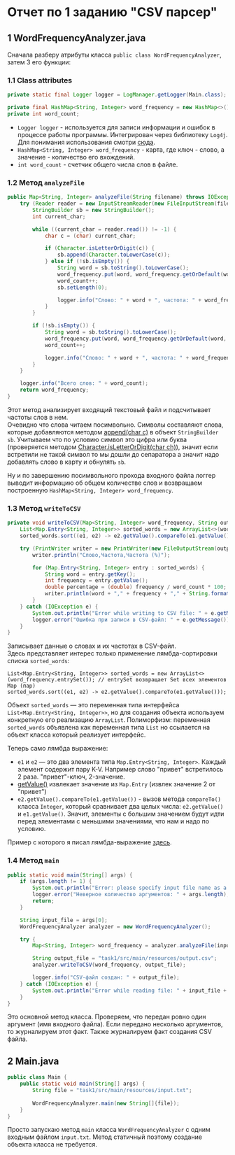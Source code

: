 # Отчет по 1 заданию "CSV парсер"

## 1 WordFrequencyAnalyzer.java
Сначала разберу атрибуты класса `public class WordFrequencyAnalyzer`, затем 3 его функции:  
### 1.1 Class attributes 
```java
private static final Logger logger = LogManager.getLogger(Main.class);

private final HashMap<String, Integer> word_frequency = new HashMap<>();
private int word_count;
```
 - `Logger logger` - используется для записи информации и ошибок в процессе работы программы.
 Интегрирован через библиотеку `Log4j`. Для понимания использования смотри [сюда](https://howtodoinjava.com/log4j2/maven-gradle-config/).  
 - `HashMap<String, Integer> word_frequency` - карта, где ключ - слово, а значение - количество его вхождений.  
 - `int word_count` - счетчик общего числа слов в файле.

### 1.2 Метод `analyzeFile`
```java
public Map<String, Integer> analyzeFile(String filename) throws IOException {
    try (Reader reader = new InputStreamReader(new FileInputStream(filename))) {
        StringBuilder sb = new StringBuilder();
        int current_char;

        while ((current_char = reader.read()) != -1) {
            char c = (char) current_char;

            if (Character.isLetterOrDigit(c)) {
                sb.append(Character.toLowerCase(c));
            } else if (!sb.isEmpty()) {
                String word = sb.toString().toLowerCase();
                word_frequency.put(word, word_frequency.getOrDefault(word, 0) + 1);
                word_count++;
                sb.setLength(0);

                logger.info("Слово: " + word + ", частота: " + word_frequency.get(word));
            }
        }

        if (!sb.isEmpty()) {
            String word = sb.toString().toLowerCase();
            word_frequency.put(word, word_frequency.getOrDefault(word, 0) + 1);
            word_count++;

            logger.info("Слово: " + word + ", частота: " + word_frequency.get(word));
        }
    }

    logger.info("Всего слов: " + word_count);
    return word_frequency;
}
```
Этот метод анализирует входящий текстовый файл и подсчитывает частоты слов в нем.  
Очевидно что слова читаем посимвольно. Символы составляют слова, 
которые добавляются методом [append(char c)](https://docs.oracle.com/javase/8/docs/api/java/lang/StringBuilder.html#append-char-) 
в объект `StringBuilder sb`. Учитываем что по условию символ это
цифра или буква (проверяется методом [Character.isLetterOrDigit(char ch)](https://www.javatpoint.com/java-character-isletterordigit-method)), 
значит если встретили не такой символ то мы дошли до
сепаратора а значит надо добавлять слово в карту и обнулять `sb`.  

Ну и по завершению посимвольного прохода входного файла логгер
выводит информацию об общем количестве слов и возвращаем построенную 
`HashMap<String, Integer> word_frequency`.  

### 1.3 Метод `writeToCSV`
```java
private void writeToCSV(Map<String, Integer> word_frequency, String output_file) {
    List<Map.Entry<String, Integer>> sorted_words = new ArrayList<>(word_frequency.entrySet()); // entrySet возвращает Set всех элементов Map (пар)
    sorted_words.sort((e1, e2) -> e2.getValue().compareTo(e1.getValue()));

    try (PrintWriter writer = new PrintWriter(new FileOutputStream(output_file))) {
        writer.println("Слово,Частота,Частота (%)");

        for (Map.Entry<String, Integer> entry : sorted_words) {
            String word = entry.getKey();
            int frequency = entry.getValue();
            double percentage = (double) frequency / word_count * 100;
            writer.println(word + "," + frequency + "," + String.format("%.0f", percentage) + "%");
        }
    } catch (IOException e) {
        System.out.println("Error while writing to CSV file: " + e.getMessage());
        logger.error("Ошибка при записи в CSV-файл: " + e.getMessage());
    }
}
```
Записывает данные о словах и их частотах в CSV-файл.  
Здесь представляет интерес только применение лямбда-сортировки списка `sorted_words`:
```angular2html
List<Map.Entry<String, Integer>> sorted_words = new ArrayList<>(word_frequency.entrySet()); // entrySet возвращает Set всех элементов Map (пар)
sorted_words.sort((e1, e2) -> e2.getValue().compareTo(e1.getValue()));
```
Объект `sorted_words` — это переменная типа интерфейса `List<Map.Entry<String, Integer>>`, 
но для создания объекта используем конкретную его реализацию `ArrayList`. 
Полиморфизм: переменная `sorted_words` объявлена как
переменная типа `List` но ссылается на объект класса который реализует интерфейс.  

Теперь само лямбда выражение:
- `e1` и `e2` — это два элемента типа `Map.Entry<String, Integer>`. 
Каждый элемент содержит пару K-V. Например слово "привет" встретилось 2 раза. "привет"-ключ, 2-значение.
- [getValue()](https://docs.oracle.com/javase/8/docs/api/java/util/Map.Entry.html#getValue--) 
извлекает значение из `Map.Entry` (извлек значение 2 от "привет")
- `e2.getValue().compareTo(e1.getValue())` - вызов метода `compareTo()` класса `Integer`,
  который сравнивает два целых числа: `e2.getValue()` и `e1.getValue()`.
  Значит, элементы с большим значением будут идти перед элементами с меньшими значениями, 
что нам и надо по условию.
  
Пример с которого я писал лямбда-выражение [здесь](https://www.javatpoint.com/java-list-sort-lambda).

### 1.4 Метод `main`
```java
public static void main(String[] args) {
    if (args.length != 1) {
        System.out.println("Error: please specify input file name as a single argument.");
        logger.error("Неверное количество аргументов: " + args.length);
        return;
    }

    String input_file = args[0];
    WordFrequencyAnalyzer analyzer = new WordFrequencyAnalyzer();

    try {
        Map<String, Integer> word_frequency = analyzer.analyzeFile(input_file);

        String output_file = "task1/src/main/resources/output.csv";
        analyzer.writeToCSV(word_frequency, output_file);

        logger.info("CSV-файл создан: " + output_file);
    } catch (IOException e) {
        System.out.println("Error while reading file: " + input_file + ": " + e.getMessage());
    }
}
```
Это основной метод класса. Проверяем, что передан ровно один аргумент 
(имя входного файла). Если передано несколько аргументов, то журналируем этот факт.
Также журналируем факт создания CSV файла.

## 2 Main.java
```java
public class Main {
    public static void main(String[] args) {
        String file = "task1/src/main/resources/input.txt";
        
        WordFrequencyAnalyzer.main(new String[]{file});
    }
}
```
Просто запускаю метод `main` класса `WordFrequencyAnalyzer` с одним
входным файлом `input.txt`. 
Метод статичный поэтому создание объекта класса не требуется.